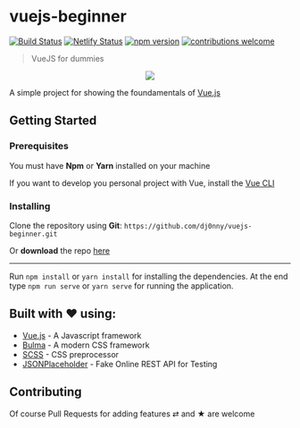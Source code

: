 # vuejs-beginner

[![Build Status](https://travis-ci.org/dj0nny/vuejs-beginner.svg?branch=develop)](https://travis-ci.org/dj0nny/vuejs-beginner)
[![Netlify Status](https://api.netlify.com/api/v1/badges/8c1f70c2-4957-4794-b8d4-e9efe0ceee6f/deploy-status)](https://app.netlify.com/sites/tender-yalow-25bbea/deploys)
[![npm version](https://badge.fury.io/js/vue.svg)](https://badge.fury.io/js/vue)
[![contributions welcome](https://img.shields.io/badge/contributions-welcome-brightgreen.svg?style=flat)](https://github.com/dwyl/esta/issues)

> VueJS for dummies

<p align="center">
<img src="https://raw.githubusercontent.com/dj0nny/vuejs-beginner/develop/src/assets/logo.png" />
</p>

A simple project for showing the foundamentals of [Vue.js](https://vuejs.org/)

## Getting Started

### Prerequisites

You must have __Npm__ or __Yarn__ installed on your machine

If you want to develop you personal project with Vue, install the [Vue CLI](https://cli.vuejs.org/) 

### Installing

Clone the repository using __Git__:
`https://github.com/dj0nny/vuejs-beginner.git`

Or __download__ the repo [here](https://github.com/dj0nny/vuejs-beginner/archive/develop.zip)

---

Run `npm install` or `yarn install` for installing the dependencies. At the end type `npm run serve` or `yarn serve` for running the application.

## Built with ❤ using:

* [Vue.js](https://vuejs.org/) - A Javascript framework
* [Bulma](https://bulma.io/) - A modern CSS framework
* [SCSS](https://sass-lang.com/) - CSS preprocessor
* [JSONPlaceholder](https://jsonplaceholder.typicode.com/) - Fake Online REST API for Testing

## Contributing

Of course Pull Requests for adding features ⇄ and ★ are welcome
